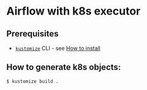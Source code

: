 # Airflow with k8s executor

## Prerequisites

* [`kustomize`](https://kustomize.io) CLI - see [How to install](https://github.com/kubernetes-sigs/kustomize/blob/master/docs/INSTALL.md)

## How to generate k8s objects:

```SHELL
$ kustomize build .
```